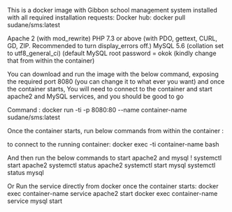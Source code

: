 This is a docker image with Gibbon school management system installed with all required installation requests:
Docker hub:
docker pull sudane/sms:latest

Apache 2 (with mod_rewrite)
PHP 7.3 or above (with PDO, gettext, CURL, GD, ZIP. Recommended to turn display_errors off.)
MySQL 5.6 (collation set to utf8_general_ci)  (default MySQL root password = okok  (kindly change that from within the container)

You can download and run the image with the below command, exposing the required port 8080 (you can change it to what ever you want) and once the container starts, You will need to connect to the container and start apache2 and MySQL services, and you should be good to go

Command :
docker run -ti -p 8080:80 --name container-name sudane/sms:latest

Once the container starts, run below commands from within the container :

to connect to the running container:
docker exec -ti container-name bash

And then run the below commands to start apache2 and mysql !
systemctl start apache2 systemctl status apache2
systemctl start mysql systemctl status mysql


Or Run the service directly from docker once the container starts:
docker exec container-name service apache2 start
docker exec container-name service mysql start 



